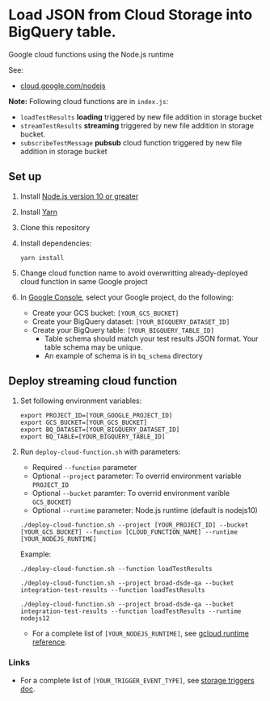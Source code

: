 # Load JSON from Cloud Storage into BigQuery table.
Google cloud functions using the Node.js runtime

See:

* [cloud.google.com/nodejs][cloud_nodejs]

[cloud_nodejs]: https://cloud.google.com/nodejs/


**Note:** Following cloud functions are in `index.js`:

* `loadTestResults` **loading** triggered by new file addition in storage bucket
* `streamTestResults` **streaming** triggered by new file addition in storage bucket. 
* `subscribeTestMessage` **pubsub** cloud function triggered by new file addition in storage bucket


## Set up

1. Install [Node.js version 10 or greater][node]

1. Install [Yarn][yarn]

1. Clone this repository

1. Install dependencies:

       yarn install

1. Change cloud function name to avoid overwritting already-deployed cloud function in same Google project

1. In [Google Console][console], select your Google project, do the following:
    * Create your GCS bucket: `[YOUR_GCS_BUCKET]`
    * Create your BigQuery dataset: `[YOUR_BIGQUERY_DATASET_ID]`
    * Create your BigQuery table: `[YOUR_BIGQUERY_TABLE_ID]`
        * Table schema should match your test results JSON format. Your table schema may be unique.
        * An example of schema is in `bq_schema` directory
    

[node]: https://nodejs.org/
[yarn]: https://classic.yarnpkg.com/en/
[console]: https://console.cloud.google.com/projectselector2/home/dashboard?_ga=2.115570191.825733084.1603125786-1984668711.1592421217

## Deploy streaming cloud function

1. Set following environment variables:
   
       export PROJECT_ID=[YOUR_GOOGLE_PROJECT_ID]
       export GCS_BUCKET=[YOUR_GCS_BUCKET]
       export BQ_DATASET=[YOUR_BIGQUERY_DATASET_ID]
       export BQ_TABLE=[YOUR_BIGQUERY_TABLE_ID]
      
 1. Run `deploy-cloud-function.sh` with parameters:
    * Required `--function` parameter
    * Optional `--project` parameter: To overrid environment variable `PROJECT_ID`
    * Optional `--bucket` paramter: To overrid environment varible `GCS_BUCKET`)
    * Optional `--runtime` parameter: Node.js runtime (default is nodejs10)

    ```
    ./deploy-cloud-function.sh --project [YOUR_PROJECT_ID] --bucket [YOUR_GCS_BUCKET] --function [CLOUD_FUNCTION_NAME] --runtime [YOUR_NODEJS_RUNTIME]
    ```
    
    Example:
    ```
    ./deploy-cloud-function.sh --function loadTestResults
    ```
   
    ```
    ./deploy-cloud-function.sh --project broad-dsde-qa --bucket integration-test-results --function loadTestResults
    ```

    ```
    ./deploy-cloud-function.sh --project broad-dsde-qa --bucket integration-test-results --function loadTestResults --runtime nodejs12
    ```

    * For a complete list of `[YOUR_NODEJS_RUNTIME]`, see [gcloud runtime reference](https://cloud.google.com/sdk/gcloud/reference/functions/deploy#--runtime).

    

### Links    
* For a complete list of `[YOUR_TRIGGER_EVENT_TYPE]`, see [storage triggers doc](https://cloud.google.com/functions/docs/calling/storage).
